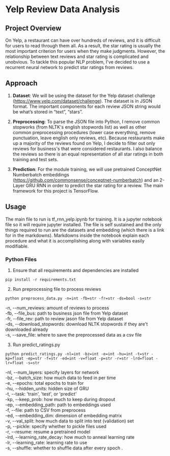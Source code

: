 # Yelp Review Data Analysis

## Project Overview
On Yelp, a restaurant can have over hundreds of reviews, and it is difficult for users to read through them all. As a result, the star rating is usually the most important criterion for users when they make judgments. However, the relationship between text reviews and star rating is complicated and unobvious. To tackle this popular NLP problem, I've decided to use a recurrent neural network to predict star ratings from reviews.

## Approach
1. **Dataset**: We will be using the dataset for the Yelp dataset challenge (https://www.yelp.com/dataset/challenge). The dataset is in JSON format. The important components for each review JSON string would be what’s stored in “text”, “stars”.

2. **Preprocessing**: To parse the JSON file into Python, I remove common stopworks (from NLTK's english stopwords list) as well as other common preprocessing procedures (lower case everything, remove punctuation, leave english only reviews, etc). Because restaurants make up a majority of the reviews found on Yelp, I decide to filter out only reviews for business's that were considered restaurants. I also balance the reviews so there is an equal representation of all star ratings in both training and test sets.

3. **Prediction**: For the module training, we will use pretrained ConceptNet Numberbatch embeddings (https://github.com/commonsense/conceptnet-numberbatch) and an 2-Layer GRU RNN in order to predict the star rating for a review. The main framework for this project is TensorFlow. 

## Usage
The main file to run is tf_rnn_yelp.ipynb for training. It is a jupyter notebook file so it will require jupyter installed. 
The file is self sustained and the only things required to run are the datasets and embedding (which there is a link for in the markdowns). Markdowns inside the notebook explain each procedure and what it is accomplishing along with variables easily modifiable.
### Python Files
1. Ensure that all requirements and dependencies are installed
``` 
pip install -r requirements.txt
```
2. Run preprocessing file to process reviews
```
python preprocess_data.py -n=int -fb=str -fr=str -ds=bool -s=str
```
-n, --num_reviews: amount of reviews to process  
-fb, --file_bus: path to business json file from Yelp dataset  
-fr, --file_rev: path to review jason file from Yelp dataset  
-ds, --download_stopwords: download NLTK stopwords if they are't downloaded already  
-s, --save_file: where to save the preprocessed data as a csv file  

3. Run predict_ratings.py
```
python predict_ratings.py -nl=int -bz=int -e=int -hu=int -t=str -kp=float -ep=str -f=str -ed=int -v=float -p=str -r=str -lrd=float -lr=float -s=str
```
-nl, --num_layers: specify layers for network  
-bz, --batch_size: how much data to feed in per time  
-e, --epochs: total epochs to train for  
-hu, --hidden_units: hidden size of GRU  
-t, --task: 'train', 'test', or 'predict'  
-kp, --keep_prob: how much to keep during dropout  
-ep, --embedding_path: path to embeddings used  
-f, --file: path to CSV from preprocess  
-ed, --embedding_dim: dimension of embedding matrix  
-v, --val_split: how much data to split into test (validation) set  
-p, --pickle: specify whether to pickle files used  
-r, --resume: resume a pretrained model  
-lrd, --learning_rate_decay: how much to anneal learning rate  
-lr, --learning_rate: learning rate to use  
-s, --shuffle: whether to shuffle data after every spoch . 
